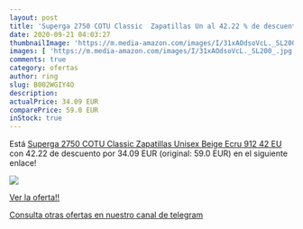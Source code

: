 ```yaml
---
layout: post
title: 'Superga 2750 COTU Classic  Zapatillas Un al 42.22 % de descuento'
date: 2020-09-21 04:03:27
thumbnailImage: 'https://m.media-amazon.com/images/I/31xAOdsoVcL._SL200_.jpg'
images: [ 'https://m.media-amazon.com/images/I/31xAOdsoVcL._SL200_.jpg' ]
comments: true
category: ofertas
author: ring
slug: B002WGIY4O
description:
actualPrice: 34.09 EUR
comparePrice: 59.0 EUR
inStock: true
---
```


Está [Superga 2750 COTU Classic  Zapatillas Unisex  Beige  Ecru 912   42 EU](https://www.amazon.com/dp/B002WGIY4O/?tag=redken08-20) con 42.22 de descuento por 34.09 EUR (original: 59.0 EUR) en el siguiente enlace!

[![](https://m.media-amazon.com/images/I/31xAOdsoVcL._SL200_.jpg)](https://www.amazon.com/dp/B002WGIY4O/?tag=redken08-20)

[Ver la oferta!!](https://www.amazon.com/dp/B002WGIY4O/?tag=redken08-20)

[Consulta otras ofertas en nuestro canal de telegram](https://t.me/s/ofertas25)
